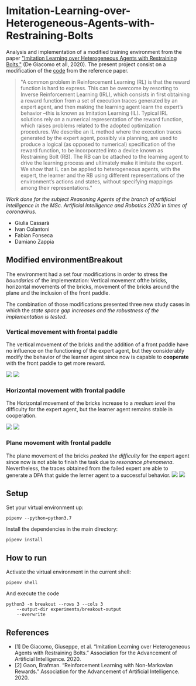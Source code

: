 # Imitation-Learning-over-Heterogeneous-Agents-with-Restraining-Bolts
Analysis and implementation of a modified training environment from the paper ["Imitation Learning over Heterogeneous Agents with Restraining Bolts."](https://www.dis.uniroma1.it/~degiacom/papers/2020/icaps2020dfip.pdf) (De Giacomo et all, 2020). The present project  consist on a modification of the [code](https://github.com/whitemech/Imitation-Learning-over-Heterogeneous-Agents-with-Restraining-Bolts) from the reference paper.

> "A common problem in Reinforcement Learning (RL) is that the reward function is hard to express. This can be overcome by resorting to Inverse Reinforcement Learning (IRL), which consists in first obtaining a reward function from a set of execution traces generated by an expert agent, and then making the learning agent learn the expert’s behavior –this is known as Imitation Learning (IL). Typical IRL solutions rely on a numerical representation of the reward function, which raises problems related to the adopted optimization procedures. We describe an IL method where the execution traces generated by the expert agent, possibly via planning, are used to produce a logical (as opposed to numerical) specification of the reward function, to be incorporated into a device known as Restraining Bolt (RB). The RB can be attached to the learning agent to drive the learning process and ultimately make it imitate the expert. We show that IL can be applied to heterogeneous agents, with the expert, the learner and the RB using different representations of the environment’s actions and states, without specifying mappings among their representations." 

*Work done for the subject Reasoning Agents of the branch of artificial intelligence in the MSc. Artificial Intelligence and Robotics 2020 in times of coronavirus.*

- Giulia Cassarà
- Ivan Colantoni
- Fabian Fonseca
- Damiano Zappia

## Modified environmentBreakout 
The environment had a set four modifications in order to stress the *boundaries* of the implementation: Vertical movement ofthe bricks, horizontal movements of the bricks, movement of the bricks around the plane and the inclusion of the front paddle.

The combination of those modifications presented three new study cases in which the *state space gap increases and the robustness of the implementation is tested*.

### Vertical movement with frontal paddle
The vertical movement of the bricks and the addition of a front paddle have no influence on the functioning of the expert agent, but they considerably modify the behavior of the learner agent since now is capable to **cooperate** with the front paddle to get more reward.

![](./Implementation/experiments/breakout-output-high-reward/expert/videos/high-reward-expert.gif)
![](./Implementation/experiments/breakout-output-high-reward/learner/videos/high-reward-learner.gif)

### Horizontal movement with frontal paddle
The Horizontal movement of the bricks increase to a *medium level* the difficulty for the expert agent, but the learner agent remains stable in cooperation.

![](./Implementation/experiments/breakout-output-X/expert/videos/X-expert.gif)
![](./Implementation/experiments/breakout-output-X/learner/videos/X-learner.gif)

### Plane movement with frontal paddle
The plane movement of the bricks *peaked the difficulty* for the expert agent since now is not able to finish the task due to *resonance phenomena*. Nevertheless, the traces obtained from the failed expert are able to generate a DFA that guide the lerner agent to a successful behavior.
![](./Implementation/experiments/breakout-output-XY/expert/videos/XY-expert.gif)
![](./Implementation/experiments/breakout-output-XY/learner/videos/XY-learner.gif)

## Setup
Set your virtual environment up:
```
pipenv --python=python3.7
```
    
Install the dependencies in the main directory:
```
pipenv install
```

## How to run
Activate the virtual environment in the current shell:
```
pipenv shell
```

And execute the code
```
python3 -m breakout --rows 3 --cols 3
    --output-dir experiments/breakout-output
    --overwrite 
```

## References
- [1] De Giacomo, Giuseppe, et al. “Imitation Learning over Heterogeneous Agents with Restraining Bolts.” Association for the Advancement of Artificial Intelligence. 2020.
- [2] Gaon, Brafman. “Reinforcement Learning with Non-Markovian Rewards.” Association for the Advancement of Artificial Intelligence. 2020.
